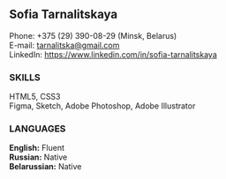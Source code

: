 ## Sofia Tarnalitskaya

Phone: +375 (29) 390-08-29 (Minsk, Belarus)\
E-mail: tarnalitska@gmail.com\
LinkedIn: https://www.linkedin.com/in/sofia-tarnalitskaya

### SKILLS
HTML5, CSS3\
Figma, Sketch, Adobe Photoshop, Adobe Illustrator

### LANGUAGES
**English:** Fluent\
**Russian:** Native\
**Belarussian:** Native
